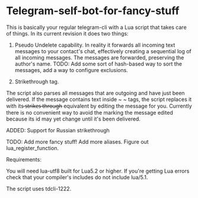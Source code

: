 # Telegram-self-bot-for-fancy-stuff

This is basically your regular telegram-cli with a Lua script that takes care of things. In its current revision it does two things:

1. Pseudo Undelete capability.
In reality it forwards all incoming text messages to your contact's chat, effectively creating a sequential log of all incoming messages. The messages are forwarded, preserving the author's name. TODO: Add some sort of hash-based way to sort the messages, add a way to configure exclusions.

2. Strikethrough tag.

The script also parses all messages that are outgoing and have just been delivered. If the message contains text inside ~ ~ tags, the script replaces it with its ̶s̶t̶r̶i̶k̶e̶s̶ ̶t̶h̶r̶o̶u̶g̶h̶ equivalent by editing the message for you. Currently there is no convenient way to avoid the marking the message edited because its id may yet change until it's been delivered.

ADDED: Support for Russian strikethrough

TODO: Add more fancy stuff! Add more aliases. Figure out lua_register_function.

Requirements: 

You will need lua-utf8 built for Lua5.2 or higher. If you're getting Lua errors check that your compiler's includes do not include lua/5.1.

The script uses tdcli-1222.

